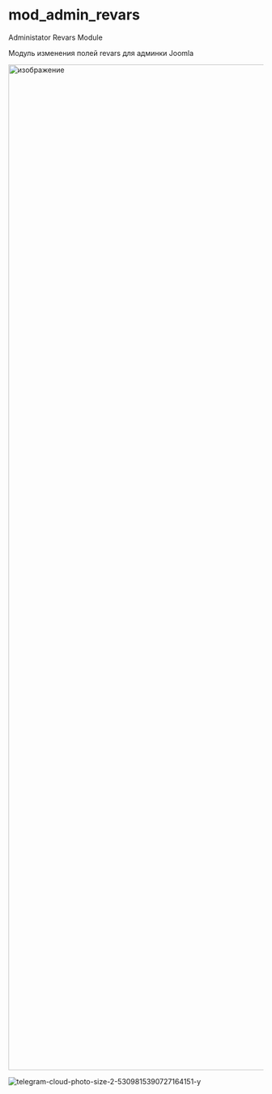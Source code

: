 # mod_admin_revars
Administator Revars Module

Модуль изменения полей revars для админки Joomla

<img width="1984" alt="изображение" src="https://github.com/Delo-Design/mod_admin_revars/assets/3103677/5a1d13e3-a1db-41b6-8bb3-846f5101d4bb">


![telegram-cloud-photo-size-2-5309815390727164151-y](https://github.com/Delo-Design/mod_admin_revars/assets/3103677/30ffa495-031f-4862-bb8f-5ccf2cbc264d)
